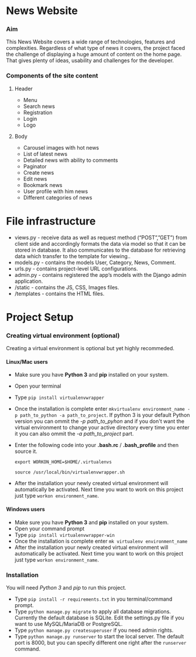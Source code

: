 # News Website

### Аim

This News Website covers a wide range of technologies, features and complexities.
Regardless of what type of news it covers, the project faced the challenge of displaying a huge amount of content on the home page. That gives plenty of ideas, usability and challenges for the developer.


### Components of the site content
1. Header 
    * Menu
    * Search news
    * Registration
    * Login
    * Logo 

2. Body 
    * Carousel images with hot news
    * List of latest news 
    * Detailed news with ability to comments
    * Paginator
    * Create news
    * Edit news
    * Bookmark news
    * User profile with him news
    * Different categories of news


# File infrastructure


* views.py - receive data as well as request method (“POST”,”GET”) from client side and accordingly formats the data via model so that it can be stored in database. It also communicates to the database for retrieving data which transfer to the template for viewing..
* models.py - contains the models User, Category, News, Comment.
* urls.py - contains project-level URL configurations.
* admin.py - contains registered the app’s models with the Django admin application.
* /static - contains the JS, CSS, Images files.
* /templates - contains the HTML files.


Project Setup
=================

### Creating virtual environment (optional)
Creating a virtual environment is optional but yet highly recommeded.

#### Linux/Mac users

* Make sure you have **Python 3** and **pip** installed on your system.
* Open your terminal
* Type `pip install virtualenvwrapper`
* Once the installation is complete enter `mkvirtualenv environment_name -p path_to_python -a path_to_project`. If python 3 is your default Python version you can ommit the *-p path_to_pyhon* and if you don't want the virtual environment to change your active directory every time you enter it you can also ommit the *-a path_to_project* part.
* Enter the following code into your **.bash.rc** / **.bash_profile** and then source it.

    `export WORKON_HOME=$HOME/.virtualenvs`

    `source /usr/local/bin/virtualenvwrapper.sh`
* After the installation your newly created virtual environment will automatically be activated. Next time you want to work on this project just type `workon environment_name`.

#### Windows users

* Make sure you have **Python 3** and **pip** installed on your system.
* Open your command prompt
* Type `pip install virtualenvwrapper-win`
* Once the installation is complete enter `mk virtualenv environment_name`
* After the installation your newly created virtual environment will automatically be activated. Next time you want to work on this project just type `workon environment_name`.

### Installation

You will need *Python 3* and *pip* to run this project.

* Type `pip install -r requirements.txt` in you terminal/command prompt.
* Type `python manage.py migrate` to apply all database migrations. Currently the default database is SQLite. Edit the settings.py file if you want to use MySQL/MariaDB or PostgreSQL.
* Type `python manage.py createsuperuser` if you need admin rights.
* Type `python manage.py runserver` to start the local server. The default port is 8000, but you can specify different one right after the `runserver` command.
